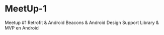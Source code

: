 # MeetUp-1
Meetup #1 Retrofit &amp; Android Beacons &amp; Android Design Support Library &amp; MVP en Android 
